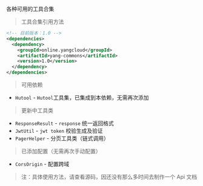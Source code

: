 各种可用的工具合集

> 工具合集引用方法

```xml
<!-- 目前版本：1.0 -->
<dependencies>
  <dependency>
    <groupId>online.yangcloud</groupId>
    <artifactId>yang-commons</artifactId>
    <version>1.0</version>
  </dependency>
</dependencies>
```

> 可用依赖

- `Hutool` - `Hutool`工具集，已集成到本依赖，无需再次添加

> 更新中工具类

- `ResponseResult` - `response` 统一返回格式
- `JwtUtil` - `jwt token` 校验生成及验证
- `PagerHelper` - 分页工具类（链式调用）

> 已添加配置（无需再次手动配置）

- `CorsOrigin` - 配置跨域

> 注：具体使用方法，请查看源码，因还没有那么多时间去制作一个 Api 文档